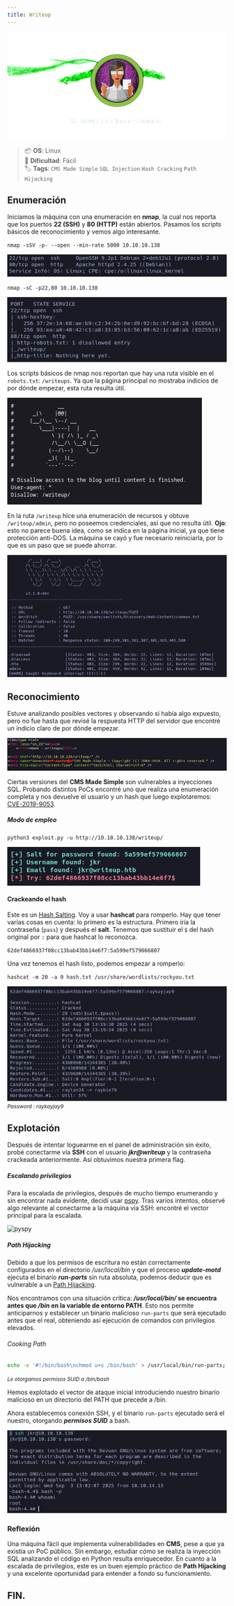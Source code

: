 ```yaml
---
title: Writeup
---
```


![htb](../../../../../assets/writeup/writeup.png)

 > 📦 **OS**: Linux  
 > 🎯 **Dificultad**: Fácil  
 > 🏷️ **Tags**: `CMS Made Simple` `SQL Injection` `Hash Cracking` `Path Hijacking`  

## Enumeración
Iniciamos la máquina con una enumeración en **nmap**, la cual nos reporta que los puertos **22 (SSH)** y **80 (HTTP)** están abiertos. Pasamos los scripts básicos de reconocimiento y vemos algo interesante.

```
nmap -sSV -p- --open --min-rate 5000 10.10.10.138
```
![nmap](../../../../../assets/writeup/nmep.png)

```
nmap -sC -p22,80 10.10.10.138
```
![script](../../../../../assets/writeup/scripts.png)

Los scripts básicos de nmap nos reportan que hay una ruta visible en el `robots.txt`: `/writeups`. Ya que la página principal no mostraba indicios de por dónde empezar, esta ruta resulta útil.

![scripts](../../../../../assets/writeup/robots.png)

En la ruta `/writeup` hice una enumeración de recursos y obtuve `/writeup/admin`, pero no poseemos credenciales, así que no resulta útil. **Ojo**: esto no parece buena idea, como se indica en la página inicial, ya que tiene protección anti-DOS. La máquina se cayó y fue necesario reiniciarla, por lo que es un paso que se puede ahorrar.

![fuzz](../../../../../assets/writeup/ffuf.png)

## Reconocimiento 

Estuve analizando posibles vectores y observando si había algo expuesto, pero no fue hasta que revisé la respuesta HTTP del servidor que encontré un indicio claro de por dónde empezar.

![http](../../../../../assets/writeup/http.png)

Ciertas versiones del **CMS Made Simple** son vulnerables a inyecciones SQL. Probando distintos PoCs encontré uno que realiza una enumeración completa y nos devuelve el usuario y un hash que luego explotaremos: [CVE-2019-9053](https://github.com/Azrenom/CMS-Made-Simple-2.2.9-CVE-2019-9053).

##### Modo de empleo 

```python3
python3 exploit.py -u http://10.10.10.138/writeup/ 
```
![hash](../../../../../assets/writeup/hash.png)

#### Crackeando el hash

Este es un [Hash Salting](# "Técnica de seguridad que añade un valor aleatorio (salt) a una contraseña antes de aplicar el algoritmo de hash. Esto evita que dos contraseñas iguales generen el mismo hash y dificulta ataques con tablas rainbow o diccionarios precomputados"). Voy a usar **hashcat** para romperlo. Hay que tener varias cosas en cuenta: lo primero es la estructura. Primero iría la contraseña (`pass`) y después el **salt**. Tenemos que sustituir el `$` del hash original por `:` para que hashcat lo reconozca.

```
62def4866937f08cc13bab43bb14e6f7:5a599ef579066807
```

Una vez tenemos el hash listo, podemos empezar a romperlo:

```
hashcat -m 20 -a 0 hash.txt /usr/share/wordlists/rockyou.txt
```
![hashcat](../../../../../assets/writeup/hascat.png)
<span style="font-size:12px">_Password : raykayjay9_</span>

## Explotación 

Después de intentar loguearme en el panel de administración sin éxito, probé conectarme vía **SSH** con el usuario _**jkr@writeup**_ y la contraseña crackeada anteriormente. Así obtuvimos nuestra primera flag.  

##### Escalando privilegios

Para la escalada de privilegios, después de mucho tiempo enumerando y sin encontrar nada evidente, decidí usar [pspy](https://github.com/benfred/py-spy/blob/master/README.md). Tras varios intentos, observé algo relevante al conectarme a la máquina vía SSH: encontré el vector principal para la escalada.

![pyspy](../../../../../assets/writeup/pspy.pngi)

##### Path Hijacking

Debido a que los permisos de escritura no están correctamente configurados en el directorio _/usr/local/bin_ y que el proceso **_update-motd_** ejecuta el binario **_run-parts_** sin ruta absoluta, podemos deducir que es vulnerable a un [Path Hijacking](# "Vulnerabilidad de escalada de privilegios que ocurre cuando un programa ejecuta un comando sin usar su ruta absoluta, confiando en la variable de entorno $PATH.").

Nos encontramos con una situación crítica: **_/usr/local/bin/_ se encuentra antes que _/bin_ en la variable de entorno PATH**. Esto nos permite anticiparnos y establecer un binario malicioso `run-parts` que será ejecutado antes que el real, obteniendo así ejecución de comandos con privilegios elevados.

###### Cooking Path

```bash
echo -e '#!/bin/bash\nchmod u+s /bin/bash' > /usr/local/bin/run-parts; chmod +x /usr/local/bin/run-parts
```
<span style="font-size:12px">_Le otorgamos permisos SUID a /bin/bash_</span>

Hemos explotado el vector de ataque inicial introduciendo nuestro binario malicioso en un directorio del PATH que precede a /bin.

Ahora establecemos conexión SSH, y el binario `run-parts` ejecutado será el nuestro, otorgando _**permisos SUID**_ a bash.

![fin](../../../../../assets/writeup/fin.png)

### Reflexión

Una máquina fácil que implementa vulnerabilidades en **CMS**, pese a que ya existía un PoC público. Sin embargo, estudiar cómo se realiza la inyección SQL analizando el código en Python resulta enriquecedor. En cuanto a la escalada de privilegios, este es un buen ejemplo práctico de **Path Hijacking** y una excelente oportunidad para entender a fondo su funcionamiento.

## FIN.
